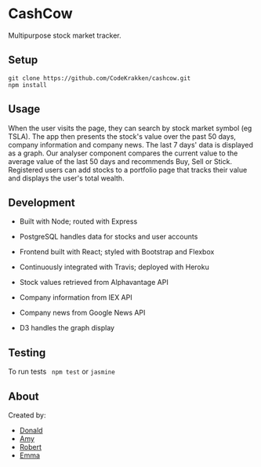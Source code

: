 # CashCow

Multipurpose stock market tracker.

## Setup
```
git clone https://github.com/CodeKrakken/cashcow.git
npm install
```

## Usage

When the user visits the page, they can search by stock market symbol (eg TSLA). The app then presents the stock's value over the past 50 days, company information and company news. The last 7 days' data is displayed as a graph. Our analyser component compares the current value to the average value of the last 50 days and recommends Buy, Sell or Stick. Registered users can add stocks to a portfolio page that tracks their value and displays the user's total wealth.

## Development

* Built with Node; routed with Express

* PostgreSQL handles data for stocks and user accounts

* Frontend built with React; styled with Bootstrap and Flexbox

* Continuously integrated with Travis; deployed with Heroku

* Stock values retrieved from Alphavantage API

* Company information from IEX API

* Company news from Google News API

* D3 handles the graph display

## Testing

To run tests
` npm test` or `jasmine`

About
-----
Created by:  
* [Donald](https://github.com/CodeKrakken)
* [Amy](https://github.com/amybalmforth)
* [Robert](https://github.com/bibbycodes)
* [Emma](https://github.com/emmavanoss)
